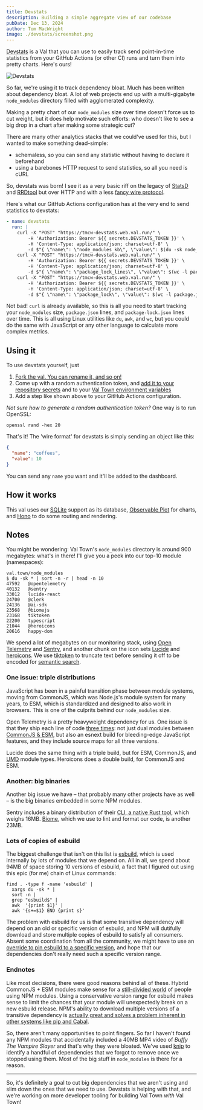 ```yaml
---
title: Devstats
description: Building a simple aggregate view of our codebase
pubDate: Dec 13, 2024
author: Tom MacWright
image: ./devstats/screenshot.png
---
```


[Devstats](https://www.val.town/v/tmcw/devstats) is a Val that you can use to easily track send point-in-time statistics from your GitHub Actions (or other CI) runs and turn them into pretty charts. Here's ours!

![Devstats](./devstats/screenshot.png)

So far, we're using it to track dependency bloat. Much has been written about dependency bloat. A lot of web projects end up with a multi-gigabyte `node_modules` directory filled with agglomerated complexity.

Making a pretty chart of our `node_modules` size over time doesn't force us to cut weight, but it does help motivate such efforts: who doesn't like to see a big drop in a chart after making some strategic cut?

There are many other analytics stacks that we could've used for this, but I wanted to make something dead-simple:

- schemaless, so you can send any statistic without having to declare it beforehand
- using a barebones HTTP request to send statistics, so all you need is cURL

So, devstats was born! I see it as a very basic riff on the legacy of [StatsD](https://www.etsy.com/codeascraft/measure-anything-measure-everything/) and [RRDtool](https://oss.oetiker.ch/rrdtool/) but over HTTP and with a less [fancy wire protocol](https://github.com/b/statsd_spec).

Here's what our GitHub Actions configuration has at the very end
to send statistics to devstats:

```yaml
- name: devstats
  run: |
    curl -X "POST" "https://tmcw-devstats.web.val.run/" \
        -H 'Authorization: Bearer ${{ secrets.DEVSTATS_TOKEN }}' \
        -H 'Content-Type: application/json; charset=utf-8' \
        -d $"{ \"name\": \"node_modules_kb\", \"value\": $(du -sk node_modules | awk '{print $1}') }"
    curl -X "POST" "https://tmcw-devstats.web.val.run/" \
        -H 'Authorization: Bearer ${{ secrets.DEVSTATS_TOKEN }}' \
        -H 'Content-Type: application/json; charset=utf-8' \
        -d $"{ \"name\": \"package_lock_lines\", \"value\": $(wc -l package-lock.json | awk '{print $1}') }"
    curl -X "POST" "https://tmcw-devstats.web.val.run/" \
        -H 'Authorization: Bearer ${{ secrets.DEVSTATS_TOKEN }}' \
        -H 'Content-Type: application/json; charset=utf-8' \
        -d $"{ \"name\": \"package_lock\", \"value\": $(wc -l package.json | awk '{print $1}') }"
```

Not bad! `curl` is already available, so this is all you need
to start tracking your `node_modules` size, `package.json` lines,
and `package-lock.json` lines over time. This is all using Linux
utilities like `du`, `awk`, and `wc`, but you could do the same
with JavaScript or any other language to calculate more complex
metrics.

## Using it

To use devstats yourself, just

1. [Fork the val. You can rename it, and so on!](https://www.val.town/v/tmcw/devstats)
2. Come up with a random authentication token, and [add it to your repository secrets](https://docs.github.com/en/actions/security-for-github-actions/security-guides/using-secrets-in-github-actions) and to your [Val Town environment variables](https://docs.val.town/reference/environment-variables/)
3. Add a step like shown above to your GitHub Actions configuration.

_Not sure how to generate a random authentication token?_ One way is to run OpenSSL:

```
openssl rand -hex 20
```

That's it! The 'wire format' for devstats is simply sending an object
like this:

```json
{
  "name": "coffees",
  "value": 10
}
```

You can send any `name` you want and it'll be added to the dashboard.

## How it works

This val uses our [SQLite](https://docs.val.town/std/sqlite/) support as its database, [Observable Plot](https://observablehq.com/plot/) for charts, and [Hono](https://hono.dev/) to do some routing and rendering.

## Notes

You might be wondering: Val Town's `node_modules` directory is around 900 megabytes: what's in there! I'll give you a peek into our top-10 module (namespaces):

```
val.town/node_modules
$ du -sk * | sort -n -r | head -n 10
47592	@opentelemetry
40132	@sentry
33012	lucide-react
24700	@clerk
24136	@ai-sdk
23568	@biomejs
23168	tiktoken
22200	typescript
21044	@heroicons
20616	happy-dom
```

We spend a lot of megabytes on our monitoring stack, using [Open Telemetry](https://github.com/open-telemetry) and [Sentry](https://sentry.io/), and another chunk on the icon sets [Lucide](https://lucide.dev/) and [heroicons](https://heroicons.com/). We use [tiktoken](https://github.com/dqbd/tiktoken) to truncate text before sending it off to be encoded for [semantic search](https://blog.val.town/blog/val-vibes/).

### One issue: triple distributions

JavaScript has been in a painful transition phase between module systems, moving from CommonJS, which was Node.js's module system for many years, to ESM, which is standardized and designed to also work in browsers. This is one of the culprits behind our `node_modules` size.

Open Telemetry is a pretty heavyweight dependency for us. One issue is that they ship each line of code [three times](https://unpkg.com/browse/@opentelemetry/otlp-transformer@0.56.0/build/): not just dual modules between [CommonJS & ESM](https://nodejs.org/api/esm.html), but also an esnext build for bleeding-edge JavaScript features, and they include source maps for all three versions.

Lucide does the same thing with a triple build, but for ESM, CommonJS, and [UMD](https://github.com/umdjs/umd) module types. Heroicons does a double build, for CommonJS and ESM.

### Another: big binaries

Another big issue we have – that probably many other projects have as well – is the big binaries embedded in some NPM modules.

Sentry includes a binary distribution of their [CLI, a native Rust tool](https://github.com/getsentry/sentry-cli), which weighs 16MB. [Biome](https://biomejs.dev/), which we use to lint and format our code, is another 23MB.

### Lots of copies of esbuild

The biggest challenge that isn't on this list is [esbuild](https://esbuild.github.io/), which is used internally by lots of modules that we depend on. All in all, we spend about 94MB of space storing 10 versions of esbuild, a fact that I figured out
using this epic (for me) chain of Linux commands:

```
find . -type f -name 'esbuild' |
  xargs du -sk * |
  sort -n |
  grep "esbuild$" |
  awk  '{print $1}' |
  awk '{s+=$1} END {print s}'
```

The problem with esbuild for us is that some transitive dependency will depend on an old or specific version of esbuild, and NPM will dutifully download and store multiple copies of esbuild to satisfy all consumers. Absent some coordination from all the community, we might have to use an [override to pin esbuild to a specific version](https://docs.npmjs.com/cli/v9/configuring-npm/package-json#overrides), and hope that our dependencies don't really need such a specific version range.

### Endnotes

Like most decisions, there were good reasons behind all of these. Hybrid CommonJS + ESM modules make sense for a [still-divided world](https://github.com/wooorm/npm-esm-vs-cjs) of people using NPM modules. Using a conservative version range for esbuild makes sense to limit the chances that your module will unexpectedly break on a new esbuild release. NPM's ability to download multiple versions of a transitive dependency is [actually great and solves a problem inherent in other systems like pip and Cabal](https://lexi-lambda.github.io/blog/2016/08/24/understanding-the-npm-dependency-model/).

So, there aren't many opportunities to point fingers. So far I haven't found any NPM modules that accidentally included a 40MB MP4 video of _Buffy The Vampire Slayer_ and that's why they were bloated. We've used [knip](https://knip.dev/) to identify a handful of dependencies that we forgot to remove once we stopped using them. Most of the big stuff in `node_modules` is there for a reason.

---

So, it's definitely a goal to cut big dependencies that we aren't using and slim down the ones that we need to use. Devstats is helping with that, and we're working on more developer tooling for building Val Town _with_ Val Town!
